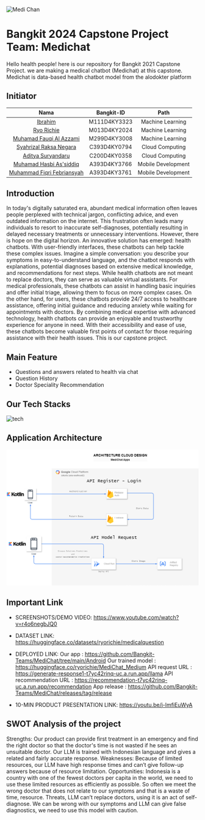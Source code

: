 
![Medi Chan](https://github.com/azzamfauqi123/Data/blob/main/Medi%20Chan.png)

# Bangkit 2024 Capstone Project Team: Medichat
Hello health people! here is our repository  for Bangkit 2021 Capstone Project. we are making a medical chatbot (Medichat) at this capstone. Medichat is data-based health chatbot model from the alodokter platform
## Initiator

|          Nama         | Bangkit-ID |       Path       |
|:---------------------:|:----------:|:----------------:|
|  [Ibrahim](https://www.linkedin.com/in/ibrahim-4705b3244/)  |  M111D4KY3323  | Machine Learning |
|  [Ryo Richie](https://www.linkedin.com/in/ryorichie/)  |  M013D4KY2024  | Machine Learning |
|   [Muhamad Fauqi Al Azzami](https://www.linkedin.com/in/fauqiazzam/)    |  M299D4KY3008   |  Machine Learning |
|  [Syahrizal Raksa Negara](https://www.linkedin.com/in/syahrizal-raksa-negara-36a83527a/) |  C393D4KY0794   |  Cloud Computing |
|    [Aditya Suryandaru](https://www.linkedin.com/in/aditya-suryandaru/)   |  C200D4KY0358   |      Cloud Computing     |
|    [Muhamad Hasbi As'siddiq](https://www.linkedin.com/in/muhamad-hasbi-as-siddiq-bb43162b9/)      |  A393D4KY3766   |      Mobile Development     |
|    [Muhammad Fiqri Febriansyah](https://www.linkedin.com/in/muhammad-fiqri-febriansyah-12332825a/)     |  A393D4KY3761    |      Mobile Development |

## Introduction
In today's digitally saturated era, abundant medical information often leaves people perplexed with technical jargon, conflicting advice, and even outdated information on the internet. This frustration often leads many individuals to resort to inaccurate self-diagnoses, potentially resulting in delayed necessary treatments or unnecessary interventions. However, there is hope on the digital horizon. An innovative solution has emerged: health chatbots. With user-friendly interfaces, these chatbots can help tackle these complex issues. Imagine a simple conversation: you describe your symptoms in easy-to-understand language, and the chatbot responds with explanations, potential diagnoses based on extensive medical knowledge, and recommendations for next steps. While health chatbots are not meant to replace doctors, they can serve as valuable virtual assistants. For medical professionals, these chatbots can assist in handling basic inquiries and offer initial triage, allowing them to focus on more complex cases. On the other hand, for users, these chatbots provide 24/7 access to healthcare assistance, offering initial guidance and reducing anxiety while waiting for appointments with doctors. By combining medical expertise with advanced technology, health chatbots can provide an enjoyable and trustworthy experience for anyone in need. With their accessibility and ease of use, these chatbots become valuable first points of contact for those requiring assistance with their health issues. This is our capstone project.
## Main Feature
- Questions and answers related to health via chat
- Question History
- Doctor Speciality Recommendation
## Our Tech Stacks
![tech](https://github.com/azzamfauqi123/Data/blob/2293bc5a89b2691da235d7c61b1fa24af67da387/Untitled%20design.png)
## Application Architecture
![Cloud Architecture](https://github.com/Bangkit-Teams/MediChat/blob/main/Cloud/pictures/cloud-architecture.png)
## Important Link
- SCREENSHOTS/DEMO VIDEO:
https://www.youtube.com/watch?v=r4o6negbJQ0 

- DATASET LINK:
https://huggingface.co/datasets/ryorichie/medicalquestion

- DEPLOYED LINK:
Our app : https://github.com/Bangkit-Teams/MediChat/tree/main/Android
Our trained model : https://huggingface.co/ryorichie/MediChat_Medium
API request URL : https://generate-response1-t7yc42rinq-uc.a.run.app/llama 
API recommendation URL : https://recommendation-t7yc42rinq-uc.a.run.app/recommendation 
App release : https://github.com/Bangkit-Teams/MediChat/releases/tag/release

- 10-MIN PRODUCT PRESENTATION LINK:
https://youtu.be/j-lmfiEuWyA 

## SWOT Analysis of the project
Strengths: Our product can provide first treatment in an emergency and find the right doctor so that the doctor's time is not wasted if he sees an unsuitable doctor. Our LLM is trained with Indonesian language and gives a related and fairly accurate response.
Weaknesses: Because of limited resources, our LLM have high response times and can’t give follow-up answers because of resource limitation.
Opportunities: Indonesia is a country with one of the fewest doctors per capita in the world, we need to use these limited resources as efficiently as possible. So often we meet the wrong doctor that does not relate to our symptoms and that is a waste of time, resource.
Threats, LLM can’t replace doctors, using it is an act of self-diagnose. We can be wrong with our symptoms and LLM can give false diagnostics, we need to use this model with caution.
